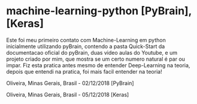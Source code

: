 # machine-learning-python [PyBrain], [Keras]

Este foi meu primeiro contato com Machine-Learning em python inicialmente utilizando pyBrain, contendo a pasta Quick-Start da documentacao oficial do pyBrain, duas video aulas do Youtube, e um projeto criado por mim, que mostra se um certo numero natural é par ou impar.
Fiz esta pratica antes mesmo de entender Deep-Learning na teoria, depois que entendi na pratica, foi mais facil entender na teoria!

Oliveira, Minas Gerais, Brasil - 02/12/2018 [PyBrain]

Oliveira, Minas Gerais, Brasil - 05/12/2018 [Keras]
